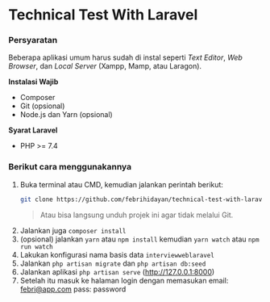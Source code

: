 # Technical Test With Laravel

### Persyaratan
Beberapa aplikasi umum harus sudah di instal seperti *Text Editor*, *Web Browser*, dan *Local Server* (Xampp, Mamp, atau Laragon).

**Instalasi Wajib**
- Composer
- Git (opsional)
- Node.js dan Yarn (opsional)

**Syarat Laravel**
- PHP >= 7.4

### Berikut cara menggunakannya

1. Buka terminal atau CMD, kemudian jalankan perintah berikut:
   ```bash
   git clone https://github.com/febrihidayan/technical-test-with-laravel.git
   ```
   > Atau bisa langsung unduh projek ini agar tidak melalui Git.
2. Jalankan juga `composer install`
3. (opsional) jalankan `yarn` atau `npm install` kemudian `yarn watch` atau `npm run watch`
4. Lakukan konfigurasi nama basis data `interviewweblaravel`
5. Jalankan `php artisan migrate` dan `php artisan db:seed`
6. Jalankan aplikasi `php artisan serve` (http://127.0.0.1:8000)
7. Setelah itu masuk ke halaman login dengan memasukan
   email: febri@app.com
   pass: password